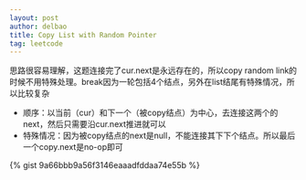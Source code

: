 ```yaml
---
layout: post
author: delbao
title: Copy List with Random Pointer
tag: leetcode
---
```


思路很容易理解，这题连接完了cur.next是永远存在的，所以copy random link的时候不用特殊处理。break因为一轮包括4个结点，另外在list结尾有特殊情况，所以比较复杂


- 顺序：以当前（cur）和下一个（被copy结点）为中心，去连接这两个的next，然后只需要沿cur.next推进就可以
- 特殊情况：因为被copy结点的next是null，不能连接其下下个结点。所以最后一个copy.next是no-op即可
 

{% gist 9a66bbb9a56f3146eaaadfddaa74e55b %}
